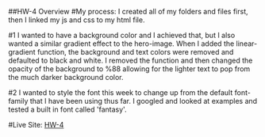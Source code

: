 ##HW-4 Overview
#My process:
I created all of my folders and files first, then I linked my js and css to my
html file.  

#1
I wanted to have a background color and I achieved that, but I also wanted a
similar gradient effect to the hero-image. When I added the linear-gradient
function, the background and text colors were removed and defaulted to black and
white. I removed the function and then changed the opacity of the background to
%88 allowing for the lighter text to pop from the much darker background color.

#2
I wanted to style the font this week to change up from the default font-family
that I have been using thus far. I googled and looked at examples and tested
a built in font called 'fantasy'.







#Live Site:
[HW-4](https://ewilsey.github.io/MART441/HW-4/)
